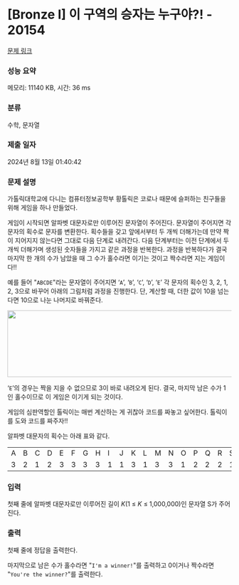 # [Bronze I] 이 구역의 승자는 누구야?! - 20154 

[문제 링크](https://www.acmicpc.net/problem/20154) 

### 성능 요약

메모리: 11140 KB, 시간: 36 ms

### 분류

수학, 문자열

### 제출 일자

2024년 8월 13일 01:40:42

### 문제 설명

<p>가톨릭대학교에 다니는 컴퓨터정보공학부 황톨릭은 코로나 때문에 슬퍼하는 친구들을 위해 게임을 하나 만들었다.</p>

<p>게임이 시작되면 알파벳 대문자로만 이루어진 문자열이 주어진다. 문자열이 주어지면 각 문자의 획수로 문자를 변환한다. 획수들을 갖고 앞에서부터 두 개씩 더해가는데 만약 짝이 지어지지 않는다면 그대로 다음 단계로 내려간다. 다음 단계부터는 이전 단계에서 두 개씩 더해가며 생성된 숫자들을 가지고 같은 과정을 반복한다. 과정을 반복하다가 결국 마지막 한 개의 수가 남았을 때 그 수가 홀수라면 이기는 것이고 짝수라면 지는 게임이다!!</p>

<p>예를 들어 "<code>ABCDE</code>"라는 문자열이 주어지면 ‘<code>A</code>’, ‘<code>B</code>’, ‘<code>C</code>’, ‘<code>D</code>’, ‘<code>E</code>’ 각 문자의 획수인 3, 2, 1, 2, 3으로 바꾸어 아래의 그림처럼 과정을 진행한다. 단, 계산할 때, 더한 값이 10을 넘는다면 10으로 나눈 나머지로 바꿔준다.</p>

<p style="text-align: center;"><img alt="" src="https://upload.acmicpc.net/949da89b-426f-41da-bac6-dde8835b0922/-/preview/" style="width: 929px; height: 150px;"></p>

<p>‘<code>E</code>’의 경우는 짝을 지을 수 없으므로 3이 바로 내려오게 된다. 결국, 마지막 남은 수가 1인 홀수이므로 이 게임은 이기게 되는 것이다.</p>

<p>게임의 심판역할인 톨릭이는 매번 계산하는 게 귀찮아 코드를 짜놓고 싶어한다. 톨릭이를 도와 코드를 짜주자!!</p>

<p>알파벳 대문자의 획수는 아래 표와 같다.</p>

<table class="table table-bordered table-center-90 td-center">
	<tbody>
		<tr>
			<td>A</td>
			<td>B</td>
			<td>C</td>
			<td>D</td>
			<td>E</td>
			<td>F</td>
			<td>G</td>
			<td>H</td>
			<td>I</td>
			<td>J</td>
			<td>K</td>
			<td>L</td>
			<td>M</td>
			<td>N</td>
			<td>O</td>
			<td>P</td>
			<td>Q</td>
			<td>R</td>
			<td>S</td>
			<td>T</td>
			<td>U</td>
			<td>V</td>
			<td>W</td>
			<td>X</td>
			<td>Y</td>
			<td>Z</td>
		</tr>
		<tr>
			<td>3</td>
			<td>2</td>
			<td>1</td>
			<td>2</td>
			<td>3</td>
			<td>3</td>
			<td>3</td>
			<td>3</td>
			<td>1</td>
			<td>1</td>
			<td>3</td>
			<td>1</td>
			<td>3</td>
			<td>3</td>
			<td>1</td>
			<td>2</td>
			<td>2</td>
			<td>2</td>
			<td>1</td>
			<td>2</td>
			<td>1</td>
			<td>1</td>
			<td>2</td>
			<td>2</td>
			<td>2</td>
			<td>1</td>
		</tr>
	</tbody>
</table>

### 입력 

 <p>첫째 줄에 알파벳 대문자로만 이루어진 길이 <em>K</em>(1 ≤ <em>K</em> ≤ 1,000,000)인 문자열 S가 주어진다.</p>

### 출력 

 <p>첫째 줄에 정답을 출력한다.</p>

<p>마지막으로 남은 수가 홀수라면 "<code>I'm a winner!</code>"를 출력하고 0이거나 짝수라면 "<code>You're the winner?</code>"를 출력한다.</p>

